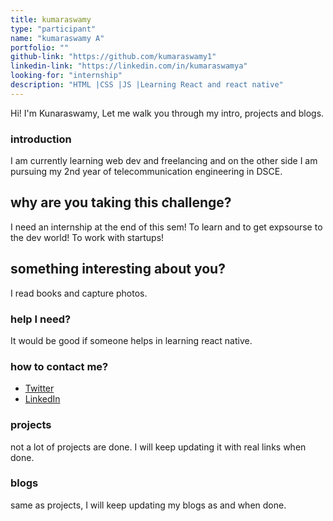```yaml
---
title: kumaraswamy
type: "participant"
name: "kumaraswamy A"
portfolio: ""
github-link: "https://github.com/kumaraswamy1"
linkedin-link: "https://linkedin.com/in/kumaraswamya"
looking-for: "internship"
description: "HTML |CSS |JS |Learning React and react native"
---
```


Hi! I'm Kunaraswamy,  Let me walk you through my intro, projects and blogs.

### introduction

I am currently learning web dev and freelancing and on the other side I am pursuing my 2nd year of telecommunication engineering in DSCE.

## why are you taking this challenge?

I need an internship at the end of this sem!
To learn and to get expsourse to the dev world!
To work with startups!

## something interesting about you?

I read books and capture photos.

### help I need?

It would be good if someone helps in learning react native.

### how to contact me?

- [Twitter](http://twitter.com/kumara2048)
- [LinkedIn](https://linkedin.com/in/kumaraswamya)

### projects

not a lot of projects are done. I will keep updating it with real links when done.



### blogs

same as projects, I will keep updating my blogs as and when done.

